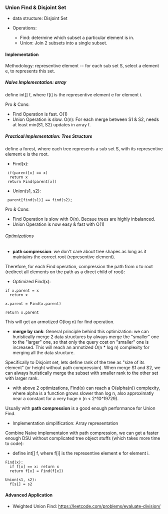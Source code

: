 ### Union Find & Disjoint Set

- data structure: Disjoint Set

- Operations:
  - Find: determine which subset a particular element is in.
  - Union: Join 2 subsets into a single subset.


#### Implementation

Methodology: representive element -- for each sub set S, select a element e, to represents this set.

##### Naive Implementation: array

define int[] f, where f[i] is the representive element e for element i.

Pro & Cons:
 - Find Operation is fast. O(1)
 - Union Operation is slow. O(n): For each merge between S1 & S2, needs at least min(S1, S2) updates in array f.


##### Practical Implementation: Tree Structure

define a forest, where each tree represents a sub set S, with its representive element e is the root.

- Find(x):
```
 if(parent[x] == x)
  return x
 return Find(parent[x])
```

- Union(s1, s2):
```
 parent[find(s1)] == find(s2);
```

Pro & Cons:
 - Find Operation is slow with O(n). Becaue trees are highly inbalanced.
 - Union Operation is now easy & fast with O(1)

###### Optimizations

- **path compression**: we don't care about tree shapes as long as it maintains the correct root (representive element).

Therefore, for each Find operation, compression the path from x to root (redirect all elements on the path as a direct child of root):

- Optimized Find(x):
```
if x.parent = x
  return x

x.parent = Find(x.parent)

return x.parent
```

This will get an armotized O(log n) for find operation.


- **merge by rank**:
General principle behind this optimization: we can huristically merge 2 data structures by always merge the "smaller" one to the "larger" one, so that only the query cost on "smaller" one is increased. This will reach an armotized O(n * log n) complexity for merging all the data structure.

Specifically to Disjoint set, lets define rank of the tree as "size of its element" (or height without path compression). When merge S1 and S2, we can always huristically merge the subset with smaller rank to the other set with larger rank.

- with above 2 optimizations, Find(x) can reach a O(alpha(n)) complexity, where alpha is a function grows slower than log n, also approximatly near a constant for a very huge n (n < 2^10^19729).

Usually with **path compression** is a good enough performance for Union Find.

- Implementation simplification: Array representation

Combine Naive implementaion with path compression, we can get a faster enough DSU without complicated tree object stuffs (which takes more time to code):

- define int[] f, where f[i] is the representive element e for element i.


```
Find(x):
  if f[x] == x: return x
  return f[x] = Find(f[x])

Union(s1, s2):
  f[s1] = s2
```

#### Advanced Application

- Weighted Union Find: https://leetcode.com/problems/evaluate-division/
